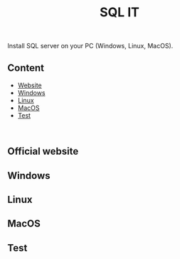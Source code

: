 <h1 align="center">
SQL IT
</h1>

<br />

Install SQL server on your PC (Windows, Linux, MacOS).

## Content

- [Website](#official-website)
- [Windows](#windows)
- [Linux](#linux)
- [MacOS](#macos)
- [Test](#test)

<br />

## Official website

## Windows

## Linux

## MacOS

## Test
